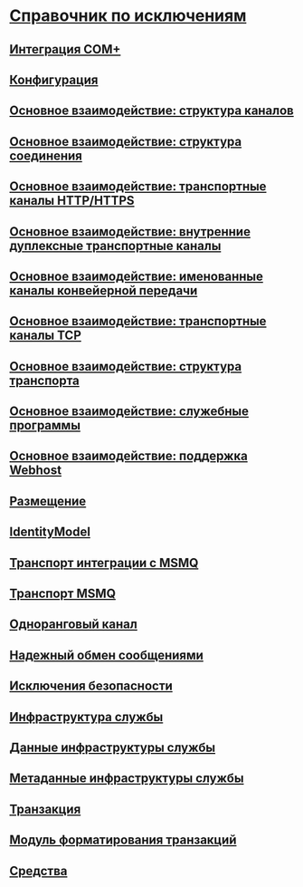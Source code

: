 # [Справочник по исключениям](index.md)
## [Интеграция COM+](com-integration.md)
## [Конфигурация](configuration.md)
## [Основное взаимодействие: структура каналов](core-communications-channel-framework.md)
## [Основное взаимодействие: структура соединения](core-communications-connection-framework.md)
## [Основное взаимодействие: транспортные каналы HTTP/HTTPS](core-communications-http-https-transport-channels.md)
## [Основное взаимодействие: внутренние дуплексные транспортные каналы](core-communications-internal-duplex-transport-channels.md)
## [Основное взаимодействие: именованные каналы конвейерной передачи](core-communications-named-pipe-transport-channels.md)
## [Основное взаимодействие: транспортные каналы TCP](core-communications-tcp-transport-channels.md)
## [Основное взаимодействие: структура транспорта](core-communications-transport-framework.md)
## [Основное взаимодействие: служебные программы](core-communications-utilities.md)
## [Основное взаимодействие: поддержка Webhost](core-communications-webhost-support.md)
## [Размещение](hosting-exceptions.md)
## [IdentityModel](identitymodel-exceptions.md)
## [Транспорт интеграции с MSMQ](msmq-integration-transport.md)
## [Транспорт MSMQ](msmq-transport.md)
## [Одноранговый канал](peer-channel.md)
## [Надежный обмен сообщениями](reliable-messaging.md)
## [Исключения безопасности](security-exceptions.md)
## [Инфраструктура службы](service-framework.md)
## [Данные инфраструктуры службы](service-framework-data.md)
## [Метаданные инфраструктуры службы](service-framework-metadata.md)
## [Транзакция](transaction-exceptions.md)
## [Модуль форматирования транзакций](transaction-formatter.md)
## [Средства](tools.md)
